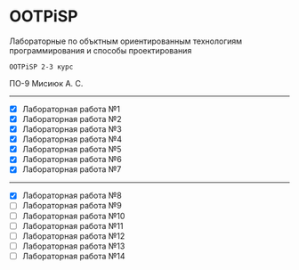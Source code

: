 # OOTPiSP
Лабораторные по объктным ориентированным технологиям программирования и способы проектирования

` OOTPiSP 2-3 курс `

ПО-9 Мисиюк А. С.

---

- [x] Лабораторная работа №1
- [x] Лабораторная работа №2
- [x] Лабораторная работа №3
- [x] Лабораторная работа №4
- [x] Лабораторная работа №5
- [x] Лабораторная работа №6
- [x] Лабораторная работа №7

---

- [x] Лабораторная работа №8
- [ ] Лабораторная работа №9
- [ ] Лабораторная работа №10
- [ ] Лабораторная работа №11
- [ ] Лабораторная работа №12
- [ ] Лабораторная работа №13
- [ ] Лабораторная работа №14